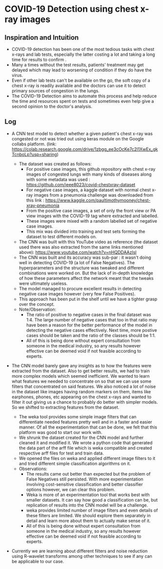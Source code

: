 # COVID-19 Detection using chest x-ray images

## Inspiration and Intuition

* COVID-19 detection has been one of the most tedious tasks with chest x-rays and lab tests, especially the latter costing a lot and taking a long time for results to confirm .
* Many a times without the test results, patients' treatment may get delayed which may lead to worsening of condition if they do have the virus.
* Even if other lab tests can't be available on the go, the soft copy of a chest x-ray is readily available and the doctors can use it to detect primary sources of congestion in the lungs.
* The COVID-19 Detection aims to automate this process and help reduce the time and resources spent on tests and sometimes even help give a second opinion to the doctor's analysis.


## Log

* A CNN test model to detect whether a given patient's chest x-ray was congested or not was tried out using keras module on the Google collabs platform. (link: https://colab.research.google.com/drive/1zbgg_ee3cOcKe7c2I1XwEx_gkTcnboLp?usp=sharing)
	* The dataset was created as follows:
		* For positive case images, this github repository with chest x-ray images of congested lungs with many kinds of diseases along with some metadata was used : https://github.com/ieee8023/covid-chestxray-dataset
		* For negative case images, a kaggle dataset with normal chest x-ray images from a pneumonia challenge was downloaded from this link : https://www.kaggle.com/paultimothymooney/chest-xray-pneumonia
		* From the positive case images, a set of only the front view or PA view images with the COVID-19 tag where extracted and labelled.
		* These images were mixed with a random labelled set of negative case images.
		* This mix was divided into training and test sets forming the dataset to test different models on.
	* The CNN was built with this YouTube video as reference (the dataset used there was also extracted from the same links mentioned above): https://www.youtube.com/watch?v=nHQDDAAzIsI
	* The CNN was built and its accuracy was sub-par : it wasn't doing well in detecting COVID-19 (a lot of False Negatives). The hyperparameters and the structure was tweaked and different combinations were worked on. But the lack of in-depth knowledge of how these parameters affect the network meant that the tweaks were ultimately useless.
	* The model managed to procure excellent results in detecting negative case images however (very few False Positives).
	* This approach has been put in the shelf until we have a tighter grasp over the concept.
	* Note/Observation: 
		* The ratio of positive to negative cases in the final dataset was 1:4. The large number of negative cases that too in that ratio may have been a reason for the better performance of the model in detecting the negative cases effectively. Next time, more postive cases should be taken and the ratio of the classes should be 1:1.
		* All of this is being done without expert consultation from someone in the medical industry, so any results however effective can be deemed void if not feasible according to experts.



* The CNN model barely gave any insights as to how the features were extracted from the dataset. Also to get better results, we had to train more complex models which seemed inefficient. We wanted to learn what features we needed to concentrate on so that we can use some filters that concentrated on said features. We also noticed a lot of noise in the dataset like images having random markers on them, items like earphones, phones, etc appearing on the chest x-rays and wanted to filter it out giving us a chance to probably do better with simpler models. So we shifted to extracting features from the dataset.
	* The weka tool provides some simple image filters that can differentiate needed features pretty well and in a faster and easier manner. Of all the experimentation that can be done, we felt that this platform was good to start our work with.
	* We shrunk the dataset created for the CNN model and further cleaned it and modified it. We wrote a python code that generated the data part of the arff file which is weka compatible and created respective arff files for test and train data.
	* We opened the files on weka and applied different image filters to it and tried different simple classification algorithms on it.
	* Observations:
		* The results came out better than expected but the problem of False Negatives still persisted. With more experimentation involving cost-sensitive classification and better classifier options however, we can clear this problem.
		* Weka is more of an experimentation tool that works best with smaller datasets. It can say how good a classification can be, but replication of results into the CNN model will be a challenge.
		* weka provides limited number of image filters and even details of these filters are limited. We should explore them separately in detail and learn more about them to actually make sense of it.
		* All of this is being done without expert consultation from someone in the medical industry, so any results however effective can be deemed void if not feasible according to experts.


* Currently we are learning about different filters and noise reduction using R-wavelet transforms among other techniques to see if any can be applicable to our case.
